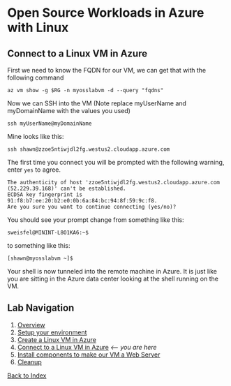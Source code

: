 # Open Source Workloads in Azure with Linux
## Connect to a Linux VM in Azure

First we need to know the FQDN for our VM, we can get that with the following command

```
az vm show -g $RG -n myosslabvm -d --query "fqdns"
```

Now we can SSH into the VM (Note replace myUserName and myDomainName with the values you used)

```
ssh myUserName@myDomainName
```

Mine looks like this:

```
ssh shawn@zzoe5ntiwjdl2fg.westus2.cloudapp.azure.com
```

The first time you connect you will be prompted with the following warning, enter `yes` to agree.

```
The authenticity of host 'zzoe5ntiwjdl2fg.westus2.cloudapp.azure.com (52.229.39.168)' can't be established.
ECDSA key fingerprint is 91:f8:b7:ee:20:b2:e0:0b:6a:84:bc:94:8f:59:9c:f8.
Are you sure you want to continue connecting (yes/no)?
```

You should see your prompt change from something like this:

```
sweisfel@MININT-L8O1KA6:~$
```

to something like this:

```
[shawn@myosslabvm ~]$
```

Your shell is now tunneled into the remote machine in Azure. It is just like you are sitting in the Azure data center looking at the shell running on the VM. 


## Lab Navigation
1. [Overview](./)
1. [Setup your environment](./step01.html)
1. [Create a Linux VM in Azure](./step02.html)
1. [Connect to a Linux VM in Azure](./step03.html) *<-- you are here*
1. [Install components to make our VM a Web Server](./step04.html)
1. [Cleanup](./step05.html)

[Back to Index](../../index.html)        

